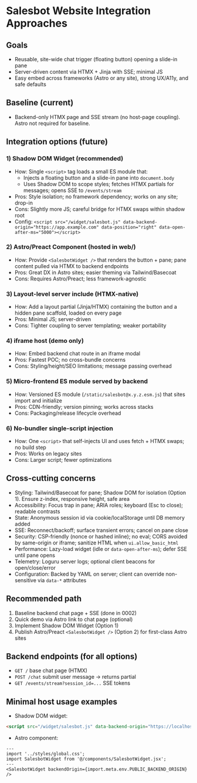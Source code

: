 <!--
Copyright (c) 2025 Ape4, Inc. All rights reserved.
Unauthorized copying of this file is strictly prohibited.
-->

# Salesbot Website Integration Approaches

## Goals
- Reusable, site-wide chat trigger (floating button) opening a slide-in pane
- Server-driven content via HTMX + Jinja with SSE; minimal JS
- Easy embed across frameworks (Astro or any site), strong UX/A11y, and safe defaults

## Baseline (current)
- Backend-only HTMX page and SSE stream (no host-page coupling). Astro not required for baseline.

## Integration options (future)

### 1) Shadow DOM Widget (recommended)
- How: Single `<script>` tag loads a small ES module that:
  - Injects a floating button and a slide-in pane into `document.body`
  - Uses Shadow DOM to scope styles; fetches HTMX partials for messages; opens SSE to `/events/stream`
- Pros: Style isolation; no framework dependency; works on any site; drop-in
- Cons: Slightly more JS; careful bridge for HTMX swaps within shadow root
- Config: `<script src="/widget/salesbot.js" data-backend-origin="https://app.example.com" data-position="right" data-open-after-ms="5000"></script>`

### 2) Astro/Preact Component (hosted in web/)
- How: Provide `<SalesbotWidget />` that renders the button + pane; pane content pulled via HTMX to backend endpoints
- Pros: Great DX in Astro sites; easier theming via Tailwind/Basecoat
- Cons: Requires Astro/Preact; less framework-agnostic

### 3) Layout-level server include (HTMX-native)
- How: Add a layout partial (Jinja/HTMX) containing the button and a hidden pane scaffold, loaded on every page
- Pros: Minimal JS; server-driven
- Cons: Tighter coupling to server templating; weaker portability

### 4) iframe host (demo only)
- How: Embed backend chat route in an iframe modal
- Pros: Fastest POC; no cross-bundle concerns
- Cons: Styling/height/SEO limitations; message passing overhead

### 5) Micro-frontend ES module served by backend
- How: Versioned ES module (`/static/salesbot@x.y.z.esm.js`) that sites import and initialize
- Pros: CDN-friendly; version pinning; works across stacks
- Cons: Packaging/release lifecycle overhead

### 6) No-bundler single-script injection
- How: One `<script>` that self-injects UI and uses fetch + HTMX swaps; no build step
- Pros: Works on legacy sites
- Cons: Larger script; fewer optimizations

## Cross-cutting concerns
- Styling: Tailwind/Basecoat for pane; Shadow DOM for isolation (Option 1). Ensure z-index, responsive height, safe area
- Accessibility: Focus trap in pane; ARIA roles; keyboard (Esc to close); readable contrasts
- State: Anonymous session id via cookie/localStorage until DB memory added
- SSE: Reconnect/backoff; surface transient errors; cancel on pane close
- Security: CSP-friendly (nonce or hashed inline); no eval; CORS avoided by same-origin or iframe; sanitize HTML when `ui.allow_basic_html`
- Performance: Lazy-load widget (idle or `data-open-after-ms`); defer SSE until pane opens
- Telemetry: Loguru server logs; optional client beacons for open/close/error
- Configuration: Backed by YAML on server; client can override non-sensitive via `data-*` attributes

## Recommended path
1. Baseline backend chat page + SSE (done in 0002)
2. Quick demo via Astro link to chat page (optional)
3. Implement Shadow DOM Widget (Option 1)
4. Publish Astro/Preact `<SalesbotWidget />` (Option 2) for first-class Astro sites

## Backend endpoints (for all options)
- `GET /` base chat page (HTMX)
- `POST /chat` submit user message → returns partial
- `GET /events/stream?session_id=...` SSE tokens

## Minimal host usage examples
- Shadow DOM widget:
```html
<script src="/widget/salesbot.js" data-backend-origin="https://localhost:8000" data-open-after-ms="5000" defer></script>
```
- Astro component:
```astro
---
import '../styles/global.css';
import SalesbotWidget from '@/components/SalesbotWidget.jsx';
---
<SalesbotWidget backendOrigin={import.meta.env.PUBLIC_BACKEND_ORIGIN} />
```

